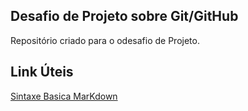 ##  Desafio de Projeto sobre Git/GitHub
Repositório  criado para o odesafio de Projeto.

## Link Úteis
[Sintaxe Basica MarKdown](https://www.markdownguide.org/basic-syntax/)
